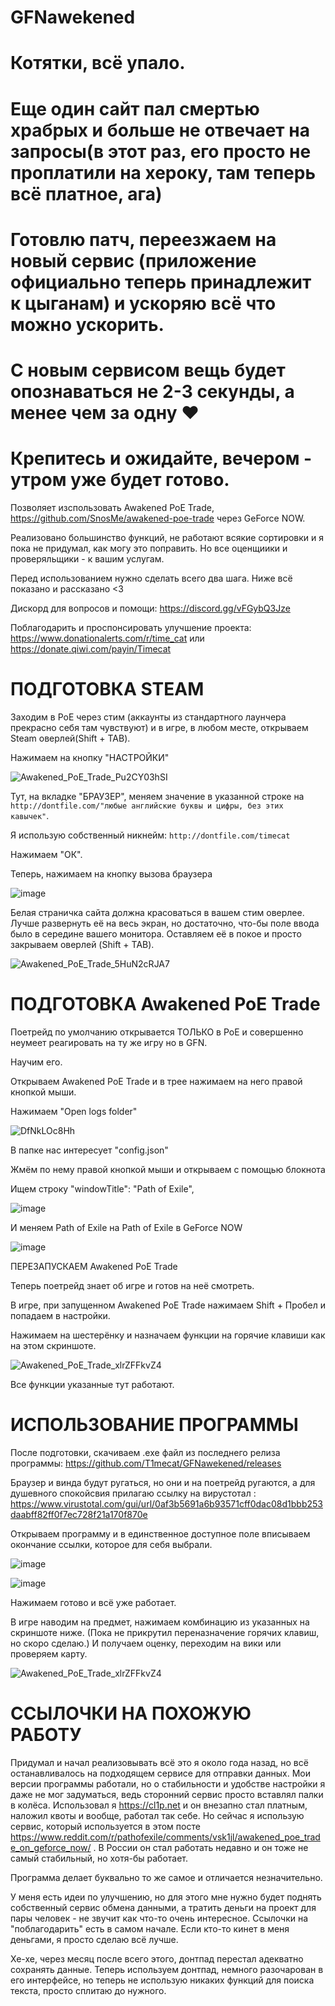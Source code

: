 # GFNawekened

# Котятки, всё упало. 
# Еще один сайт пал смертью храбрых и больше не отвечает на запросы(в этот раз, его просто не проплатили на хероку, там теперь всё платное, ага)

# Готовлю патч, переезжаем на новый сервис (приложение официально теперь принадлежит к цыганам) и ускоряю всё что можно ускорить. 
# С новым сервисом вещь будет опознаваться не 2-3 секунды, а менее чем за одну ❤️ 

# Крепитесь и ожидайте, вечером - утром уже будет готово. 

Позволяет изспользовать Awakened PoE Trade, https://github.com/SnosMe/awakened-poe-trade через GeForce NOW.

Реализовано большинство функций, не работают всякие сортировки и я пока не придумал, как могу это поправить. Но все оценщиики и проверяльщики - к вашим услугам.

Перед использованием нужно сделать всего два шага. Ниже всё показано и рассказано <3

Дискорд для вопросов и помощи: https://discord.gg/vFGybQ3Jze

Поблагодарить и проспонсировать улучшение проекта: https://www.donationalerts.com/r/time_cat или https://donate.qiwi.com/payin/Timecat

# ПОДГОТОВКА STEAM

Заходим в PoE через стим (аккаунты из стандартного лаунчера прекрасно себя там чувствуют) и в игре, в любом месте, открываем Steam оверлей(Shift + TAB).

Нажимаем на кнопку "НАСТРОЙКИ"

![Awakened_PoE_Trade_Pu2CY03hSI](https://user-images.githubusercontent.com/58136226/196454626-955916bf-a5b1-47c8-b1a8-52f2a2f6acfd.jpg)

Тут, на вкладке "БРАУЗЕР", меняем значение в указанной строке на `http://dontfile.com/"любые английские буквы и цифры, без этих кавычек"`.

Я использую собственный никнейм: `http://dontfile.com/timecat`

Нажимаем "ОК".

Теперь, нажимаем на кнопку вызова браузера

![image](https://user-images.githubusercontent.com/58136226/196455469-0529cfa2-19d1-480c-8752-acedfad3b64b.png)

Белая страничка сайта должна красоваться в вашем стим оверлее. Лучше развернуть её на весь экран, но достаточно, что-бы поле ввода было в середине вашего монитора. Оставляем её в покое и просто закрываем оверлей (Shift + TAB).

![Awakened_PoE_Trade_5HuN2cRJA7](https://user-images.githubusercontent.com/58136226/196455725-f4bdf264-3053-4142-bab3-ed09cd5b5769.png)

# ПОДГОТОВКА Awakened PoE Trade

Поетрейд по умолчанию открывается ТОЛЬКО в PoE и совершенно неумеет реагировать на ту же игру но в GFN.

Научим его.

Открываем Awakened PoE Trade и в трее нажимаем на него правой кнопкой мыши.

Нажимаем "Open logs folder"

![DfNkLOc8Hh](https://user-images.githubusercontent.com/58136226/196456536-416a8167-0800-4446-9daa-5e44eb9f7c4d.png)

В папке нас интересует "config.json"

Жмём по нему правой кнопкой мыши и открываем с помощью блокнота

Ищем строку "windowTitle": "Path of Exile",

![image](https://user-images.githubusercontent.com/58136226/196457152-e4a6ff07-23fe-4f5d-874d-0d00265607a9.png)

И меняем Path of Exile на Path of Exile в GeForce NOW

![image](https://user-images.githubusercontent.com/58136226/196457353-50a476eb-68a5-402d-9d91-dac9154196f5.png)

ПЕРЕЗАПУСКАЕМ Awakened PoE Trade

Теперь поетрейд знает об игре и готов на неё смотреть. 

В игре, при запущенном Awakened PoE Trade нажимаем Shift + Пробел и попадаем в настройки.

Нажимаем на шестерёнку и назначаем функции на горячие клавиши как на этом скриншоте.

![Awakened_PoE_Trade_xlrZFFkvZ4](https://user-images.githubusercontent.com/58136226/197243550-89d80148-104c-4938-95f7-6db1d425b4d3.png)

Все функции указанные тут работают.

# ИСПОЛЬЗОВАНИЕ ПРОГРАММЫ

После подготовки, скачиваем .exe файл из последнего релиза программы: https://github.com/T1mecat/GFNawekened/releases

Браузер и винда будут ругаться, но они и на поетрейд ругаются, а для душевного спокойсвия прилагаю ссылку на вирустотал : https://www.virustotal.com/gui/url/0af3b5691a6b93571cff0dac08d1bbb253daabff82ff0f7ec728f21a170f870e

Открываем программу и в единственное доступное поле вписываем окончание ссылки, которое для себя выбрали.

![image](https://user-images.githubusercontent.com/58136226/196458220-35c6533f-fddc-41cd-9f2b-34881e98c660.png)

![image](https://user-images.githubusercontent.com/58136226/196458278-c0b42b13-0509-41b7-8195-3619e6370754.png)

Нажимаем готово и всё уже работает. 

В игре наводим на предмет, нажимаем комбинацию из указанных на скриншоте ниже. (Пока не прикрутил переназначение горячих клавиш, но скоро сделаю.) И получаем оценку, переходим на вики или проверяем карту.

![Awakened_PoE_Trade_xlrZFFkvZ4](https://user-images.githubusercontent.com/58136226/197243728-ac572176-cb5c-4792-9af9-d76cc840dada.png)

# ССЫЛОЧКИ НА ПОХОЖУЮ РАБОТУ

Придумал и начал реализовывать всё это я около года назад, но всё останавливалось на подходящем сервисе для отправки данных. Мои версии программы работали, но о стабильности и удобстве настройки я даже не мог задуматься, ведь сторонний сервис просто вставлял палки в колёса. Использовал я https://cl1p.net и он внезапно стал платным, наложил квоты и вообще, работал так себе. Но сейчас я использую сервис, который используется в этом посте https://www.reddit.com/r/pathofexile/comments/vsk1jl/awakened_poe_trade_on_geforce_now/ . В России он стал работать недавно и он тоже не самый стабильный, но хотя-бы работает.

Программа делает буквально то же самое и отличается незначительно. 

У меня есть идеи по улучшению, но для этого мне нужно будет поднять собственный сервис обмена данными, а тратить деньги на проект для пары человек - не звучит как что-то очень интересное. Ссылочки на "поблагодарить" есть в самом начале. Если кто-то кинет в меня деньгами, я просто сделаю всё лучше.

Хе-хе, через месяц после всего этого, донтпад перестал адекватно сохранять данные. Теперь используем донтпад, немного разочарован в его интерфейсе, но теперь не использую никаких функций для поиска текста, просто сплитаю до нужного.

